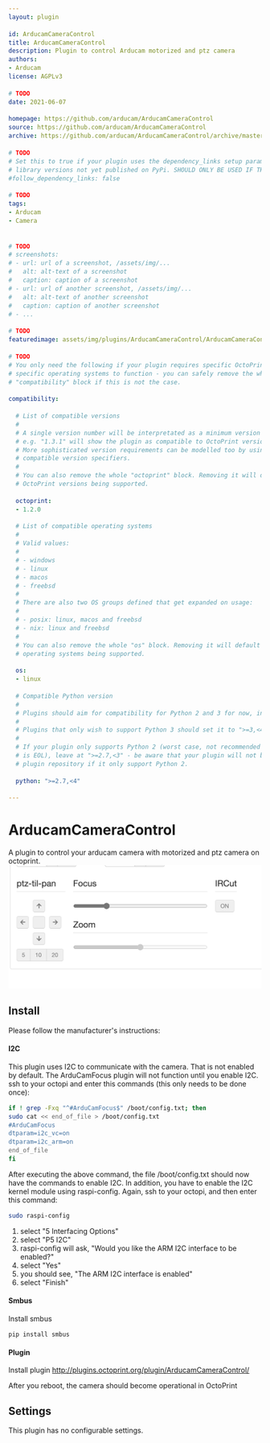 ```yaml
---
layout: plugin

id: ArducamCameraControl
title: ArducamCameraControl
description: Plugin to control Arducam motorized and ptz camera
authors:
- Arducam
license: AGPLv3

# TODO
date: 2021-06-07

homepage: https://github.com/arducam/ArducamCameraControl
source: https://github.com/arducam/ArducamCameraControl
archive: https://github.com/arducam/ArducamCameraControl/archive/master.zip

# TODO
# Set this to true if your plugin uses the dependency_links setup parameter to include
# library versions not yet published on PyPi. SHOULD ONLY BE USED IF THERE IS NO OTHER OPTION!
#follow_dependency_links: false

# TODO
tags:
- Arducam
- Camera


# TODO
# screenshots:
# - url: url of a screenshot, /assets/img/...
#   alt: alt-text of a screenshot
#   caption: caption of a screenshot
# - url: url of another screenshot, /assets/img/...
#   alt: alt-text of another screenshot
#   caption: caption of another screenshot
# - ...

# TODO
featuredimage: assets/img/plugins/ArducamCameraControl/ArducamCameraControl.png

# TODO
# You only need the following if your plugin requires specific OctoPrint versions or
# specific operating systems to function - you can safely remove the whole
# "compatibility" block if this is not the case.

compatibility:

  # List of compatible versions
  #
  # A single version number will be interpretated as a minimum version requirement,
  # e.g. "1.3.1" will show the plugin as compatible to OctoPrint versions 1.3.1 and up.
  # More sophisticated version requirements can be modelled too by using PEP440
  # compatible version specifiers.
  #
  # You can also remove the whole "octoprint" block. Removing it will default to all
  # OctoPrint versions being supported.

  octoprint:
  - 1.2.0

  # List of compatible operating systems
  #
  # Valid values:
  #
  # - windows
  # - linux
  # - macos
  # - freebsd
  #
  # There are also two OS groups defined that get expanded on usage:
  #
  # - posix: linux, macos and freebsd
  # - nix: linux and freebsd
  #
  # You can also remove the whole "os" block. Removing it will default to all
  # operating systems being supported.

  os:
  - linux

  # Compatible Python version
  #
  # Plugins should aim for compatibility for Python 2 and 3 for now, in which case the value should be ">=2.7,<4".
  #
  # Plugins that only wish to support Python 3 should set it to ">=3,<4".
  #
  # If your plugin only supports Python 2 (worst case, not recommended for newly developed plugins since Python 2
  # is EOL), leave at ">=2.7,<3" - be aware that your plugin will not be allowed to register on the
  # plugin repository if it only support Python 2.

  python: ">=2.7,<4"

---
```


# ArducamCameraControl  

A plugin to control your arducam camera with motorized and ptz camera on octoprint.  
![screenshot](assets/img/plugins/ArducamCameraControl/ArducamCameraControl.png)
## Install  
Please follow the manufacturer's instructions:
#### I2C 
This plugin uses I2C to communicate with the camera.  That is not enabled by default.  The ArduCamFocus plugin will not function until
you enable I2C.
  ssh to your octopi and enter this commands (this only needs to be done once):
```bash
if ! grep -Fxq "^#ArduCamFocus$" /boot/config.txt; then
sudo cat << end_of_file > /boot/config.txt
#ArduCamFocus
dtparam=i2c_vc=on
dtparam=i2c_arm=on
end_of_file
fi
```
After executing the above command, the file /boot/config.txt should now have the commands to enable I2C.  In addition, you have to enable the I2C
kernel module using raspi-config.  Again, ssh to your octopi, and then enter this command:
```bash
sudo raspi-config
```

1. select "5 Interfacing Options"
2. select "P5 I2C"
3. raspi-config will ask, "Would you like the ARM I2C interface to be enabled?"
4. select "Yes"
5. you should see, "The ARM I2C interface is enabled"
6. select "Finish"

#### Smbus
Install smbus
```shell  
pip install smbus
```


#### Plugin  
Install plugin
http://plugins.octoprint.org/plugin/ArducamCameraControl/

After you reboot, the camera should become operational in OctoPrint
## Settings

This plugin has no configurable settings.





 

